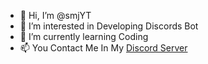 - 👋 Hi, I’m @smjYT
- 👀 I’m interested in Developing Discords Bot
- 🌱 I’m currently learning Coding
- 📫 You Contact Me In My [Discord Server](https://discord.gg/em44gJXRbJ)

<!---
smjYT/smjYT is a ✨ special ✨ repository because its `README.md` (this file) appears on your GitHub profile.
You can click the Preview link to take a look at your changes.
--->
